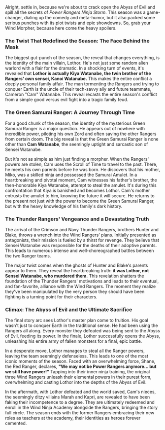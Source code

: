 Alright, settle in, because we're about to crack open the Abyss of Evil and spill all the secrets of *Power Rangers Ninja Storm*. This season was a game-changer, dialing up the comedy and meta-humor, but it also packed some serious punches with its plot twists and epic showdowns. So, grab your Wind Morpher, because here come the heavy spoilers.

### The Twist That Redefined the Season: The Face Behind the Mask

The biggest gut-punch of the season, the reveal that changes everything, is the identity of the main villain, Lothor. He's not just some random alien warlord with a flair for the dramatic. In a shocking turn of events, it's revealed that **Lothor is actually Kiya Watanabe, the twin brother of the Rangers' own sensei, Kanoi Watanabe.** This makes the entire conflict a deeply personal family affair. The man tormenting the Rangers and trying to conquer Earth is the uncle of their tech-savvy ally and future teammate, Cameron "Cam" Watanabe. This reveal recasts the entire season's conflict from a simple good versus evil fight into a tragic family feud.

### The Green Samurai Ranger: A Journey Through Time

For a good chunk of the season, the identity of the mysterious Green Samurai Ranger is a major question. He appears out of nowhere with incredible power, piloting his own Zord and often saving the other Rangers from certain doom. The big reveal is that the Green Samurai Ranger is none other than **Cam Watanabe**, the seemingly uptight and sarcastic son of Sensei Watanabe.

But it's not as simple as him just finding a morpher. When the Rangers' powers are stolen, Cam uses the Scroll of Time to travel to the past. There, he meets his own parents before he was born. He discovers that his mother, Miko, was a skilled ninja and possessed the Samurai Amulet. In a heartbreaking and pivotal moment, Cam witnesses his father's brother, the then-honorable Kiya Watanabe, attempt to steal the amulet. It's during this confrontation that Kiya is banished and becomes Lothor. Cam's mother entrusts the amulet to him, knowing the future it will secure. He returns to the present not just with the power to become the Green Samurai Ranger, but with the heavy knowledge of his family's dark history.

### The Thunder Rangers' Vengeance and a Devastating Truth

The arrival of the Crimson and Navy Thunder Rangers, brothers Hunter and Blake, throws a wrench into the Wind Rangers' plans. Initially presented as antagonists, their mission is fueled by a thirst for revenge. They believe that Sensei Watanabe was responsible for the deaths of their adoptive parents. This leads to numerous intense and well-choreographed battles between the two Ranger teams.

The major twist comes when the ghosts of Hunter and Blake's parents appear to them. They reveal the heartbreaking truth: **it was Lothor, not Sensei Watanabe, who murdered them.** This revelation shatters the foundation of the Thunder Rangers' motivations and leads to their eventual, and fan-favorite, alliance with the Wind Rangers. The moment they realize they've been manipulated by the very person they should have been fighting is a turning point for their characters.

### Climax: The Abyss of Evil and the Ultimate Sacrifice

The final story arc sees Lothor's master plan come to fruition. His goal wasn't just to conquer Earth in the traditional sense. He had been using the Rangers all along. Every monster they defeated was being sent to the Abyss of Evil, feeding its power. In the finale, Lothor successfully opens the Abyss, unleashing his entire army of fallen monsters for a final, epic battle.

In a desperate move, Lothor manages to steal all the Ranger powers, leaving the team seemingly defenseless. This leads to one of the most iconic moments of the season. Faced with an overwhelming force, Shane, the Red Ranger, declares, **"We may not be Power Rangers anymore... but we still have power!"** Tapping into their inner ninja training, the original three Wind Rangers unleash their elemental powers in their purest form, overwhelming and casting Lothor into the depths of the Abyss of Evil.

In the aftermath, with Lothor defeated and the world saved, Cam's nieces, the seemingly ditzy villains Marah and Kapri, are revealed to have been faking their incompetence to a degree. They are ultimately redeemed and enroll in the Wind Ninja Academy alongside the Rangers, bringing the story full circle. The season ends with the former Rangers embracing their new roles as teachers at the academy, their identities as heroes forever cemented.